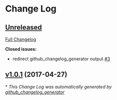 # Change Log

## [Unreleased](https://github.com/gaocegege/maintainer/tree/HEAD)

[Full Changelog](https://github.com/gaocegege/maintainer/compare/v1.0.1...HEAD)

**Closed issues:**

- redirect github\_changelog\_generator output [\#3](https://github.com/gaocegege/maintainer/issues/3)

## [v1.0.1](https://github.com/gaocegege/maintainer/tree/v1.0.1) (2017-04-27)


\* *This Change Log was automatically generated by [github_changelog_generator](https://github.com/skywinder/Github-Changelog-Generator)*